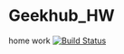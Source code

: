 # Geekhub_HW
home work
[![Build Status](https://travis-ci.org/RevskyAndrey/Geekhub_HW.svg?branch=master)](https://travis-ci.org/RevskyAndrey/Geekhub_HW)
